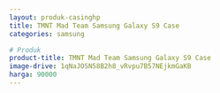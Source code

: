 ```yaml
---
layout: produk-casinghp
title: TMNT Mad Team Samsung Galaxy S9 Case
categories: samsung

# Produk
product-title: TMNT Mad Team Samsung Galaxy S9 Case
image-drive: 1qNaJOSN58B2h8_vRvpu7B57NEjkmGaKB
harga: 90000
---
```

